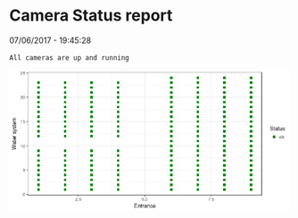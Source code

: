 Camera Status report
================
07/06/2017 - 19:45:28

    All cameras are up and running

![](camreport_files/figure-markdown_github/unnamed-chunk-2-1.png)
